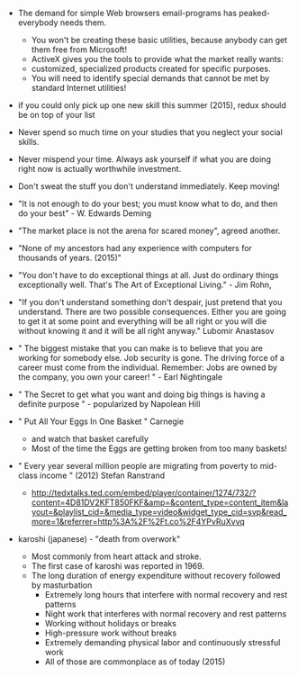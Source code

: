 - The demand for simple Web browsers email-programs has peaked-everybody needs them. 
  - You won't be creating these basic utilities, because anybody can get them free from Microsoft!
  - ActiveX gives you the tools to provide what the market really wants:
  - customized, specialized products created for specific purposes.
  - You will need to identify special demands that cannot be met by standard Internet utilities!

- if you could only pick up one new skill this summer (2015), redux should be on top of your list

- Never spend so much time on your studies that you neglect your social skills.
 
- Never mispend your time. Always ask yourself if what you are doing right now is actually worthwhile investment.

- Don't sweat the stuff you don't understand immediately. Keep moving!

- "It is not enough to do your best; you must know what to do, and then do your best" - W. Edwards Deming
   
- "The market place is not the arena for scared money", agreed another.

- "None of my ancestors had any experience with computers for thousands of years. (2015)"

- "You don't have to do exceptional things at all. Just do ordinary things exceptionally well. That's The Art of Exceptional Living." - Jim Rohn, 

- "If you don't understand something don't despair, just pretend that you understand. There are two possible consequences. Either you are going to get it at some point and everything will be all right or you will die without knowing it and it will be all right anyway." Lubomir Anastasov

- " The biggest mistake that you can make is to believe that you are working for somebody else. Job security is gone. The driving force of a career must come from the individual. Remember: Jobs are owned by the company, you own your career! " -    Earl Nightingale 

- " The Secret to get what you want and doing big things is having a definite purpose " - popularized by Napolean Hill

- " Put All Your Eggs In One Basket " Carnegie 
  - and watch that basket carefully
  - Most of the time the Eggs are getting broken from too many baskets!

- " Every year several million people are migrating from poverty to mid-class income " (2012) Stefan Ranstrand
  - http://tedxtalks.ted.com/embed/player/container/1274/732/?content=4D81DV2KFT850FKF&amp=&content_type=content_item&layout=&playlist_cid=&media_type=video&widget_type_cid=svp&read_more=1&referrer=http%3A%2F%2Ft.co%2F4YPvRuXvvq 

- karoshi (japanese) - "death from overwork"
  - Most commonly from heart attack and stroke.
  - The first case of karoshi was reported in 1969.
  - The long duration of energy expenditure without recovery followed by masturbation 
    - Extremely long hours that interfere with normal recovery and rest patterns
    - Night work that interferes with normal recovery and rest patterns 
    - Working without holidays or breaks
    - High-pressure work without breaks
    - Extremely demanding physical labor and continuously stressful work
    - All of those are commonplace as of today (2015)
